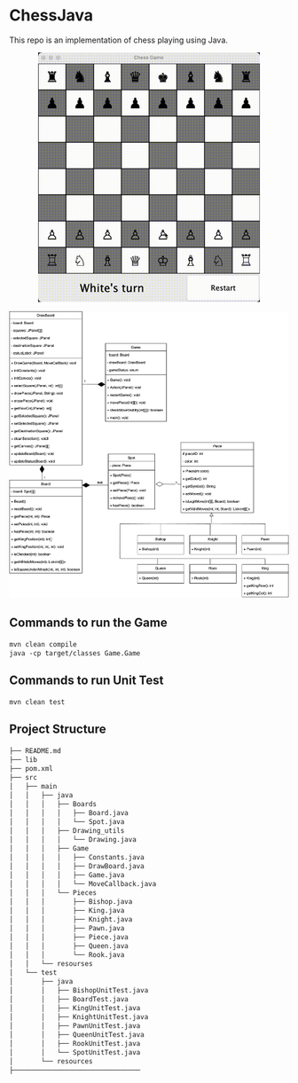 # ChessJava
This repo is an implementation of chess playing using Java.

<p align="center">
  <img src="https://github.com/yangfei4/ChessJava/blob/main/visuals/chess_demo.gif" width="400">
</p>

<p align="center">
  <img src="https://github.com/yangfei4/ChessJava/blob/main/visuals/UML.png" width="800">
</p>

## Commands to run the Game
```
mvn clean compile
java -cp target/classes Game.Game 
```

## Commands to run Unit Test
```
mvn clean test
```

## Project Structure
```
├── README.md
├── lib
├── pom.xml
├── src
│   ├── main
│   │   ├── java
│   │   │   ├── Boards
│   │   │   │   ├── Board.java
│   │   │   │   └── Spot.java
│   │   │   ├── Drawing_utils
│   │   │   │   └── Drawing.java
│   │   │   ├── Game
│   │   │   │   ├── Constants.java
│   │   │   │   ├── DrawBoard.java
│   │   │   │   ├── Game.java
│   │   │   │   └── MoveCallback.java
│   │   │   └── Pieces
│   │   │       ├── Bishop.java
│   │   │       ├── King.java
│   │   │       ├── Knight.java
│   │   │       ├── Pawn.java
│   │   │       ├── Piece.java
│   │   │       ├── Queen.java
│   │   │       └── Rook.java
│   │   └── resourses
│   └── test
│       ├── java
│       │   ├── BishopUnitTest.java
│       │   ├── BoardTest.java
│       │   ├── KingUnitTest.java
│       │   ├── KnightUnitTest.java
│       │   ├── PawnUnitTest.java
│       │   ├── QueenUnitTest.java
│       │   ├── RookUnitTest.java
│       │   └── SpotUnitTest.java
│       └── resources
├────────────────────────────────
```
